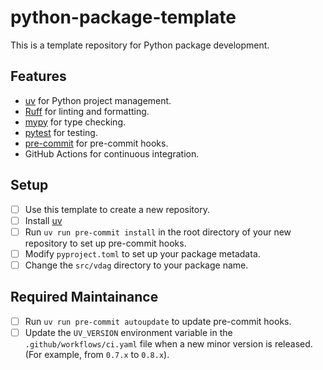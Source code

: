 # python-package-template
This is a template repository for Python package development.

## Features

- [uv](https://docs.astral.sh/uv/) for Python project management.
- [Ruff](https://docs.astral.sh/ruff/) for linting and formatting.
- [mypy](https://mypy.readthedocs.io/en/stable/) for type checking.
- [pytest](https://docs.pytest.org/en/stable/) for testing.
- [pre-commit](https://pre-commit.com/) for pre-commit hooks.
- GitHub Actions for continuous integration.

## Setup

- [ ] Use this template to create a new repository.
- [ ] Install [uv](https://docs.astral.sh/uv/)
- [ ] Run `uv run pre-commit install` in the root directory of your new repository to set up pre-commit hooks.
- [ ] Modify `pyproject.toml` to set up your package metadata.
- [ ] Change the `src/vdag` directory to your package name.

## Required Maintainance

- [ ] Run `uv run pre-commit autoupdate` to update pre-commit hooks.
- [ ] Update the `UV_VERSION` environment variable in the `.github/workflows/ci.yaml` file when a new minor version is released. (For example, from `0.7.x` to `0.8.x`).
